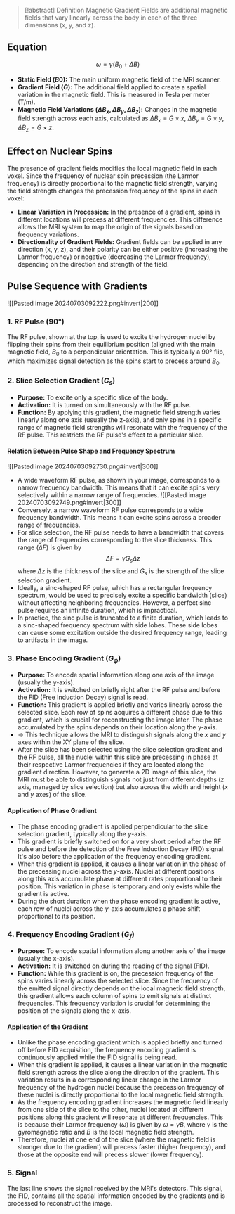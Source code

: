 > [!abstract] Definition
> Magnetic Gradient Fields are additional magnetic fields that vary linearly across the body in each of the three dimensions (x, y, and z). 

## Equation
$$\omega=\gamma(B_{0}+\Delta B)$$
- **Static Field ($B0$):** The main uniform magnetic field of the MRI scanner.
- **Gradient Field ($G$):** The additional field applied to create a spatial variation in the magnetic field. This is measured in Tesla per meter (T/m).
- **Magnetic Field Variations ($\Delta B_x, \Delta B_y, \Delta B_z$):** Changes in the magnetic field strength across each axis, calculated as $\Delta B_x = G \times x$, $\Delta B_y = G \times y$, $\Delta B_z = G \times z$.
## Effect on Nuclear Spins
The presence of gradient fields modifies the local magnetic field in each voxel. Since the frequency of nuclear spin precession (the Larmor frequency) is directly proportional to the magnetic field strength, varying the field strength changes the precession frequency of the spins in each voxel:
- **Linear Variation in Precession:** In the presence of a gradient, spins in different locations will precess at different frequencies. This difference allows the MRI system to map the origin of the signals based on frequency variations.
- **Directionality of Gradient Fields:** Gradient fields can be applied in any direction (x, y, z), and their polarity can be either positive (increasing the Larmor frequency) or negative (decreasing the Larmor frequency), depending on the direction and strength of the field.
## Pulse Sequence with Gradients
![[Pasted image 20240703092222.png#invert|200]]
### 1. **RF Pulse (90°)**
The RF pulse, shown at the top, is used to excite the hydrogen nuclei by flipping their spins from their equilibrium position (aligned with the main magnetic field, $B_0$ to a perpendicular orientation. This is typically a 90° flip, which maximizes signal detection as the spins start to precess around $B_0$
### 2. **Slice Selection Gradient ($G_s$)**
- **Purpose:** To excite only a specific slice of the body.
- **Activation:** It is turned on simultaneously with the RF pulse.
- **Function:** By applying this gradient, the magnetic field strength varies linearly along one axis (usually the z-axis), and only spins in a specific range of magnetic field strengths will resonate with the frequency of the RF pulse. This restricts the RF pulse's effect to a particular slice.
#### Relation Between Pulse Shape and Frequency Spectrum
![[Pasted image 20240703092730.png#invert|300]]
- A wide waveform RF pulse, as shown in your image, corresponds to a narrow frequency bandwidth. This means that it can excite spins very selectively within a narrow range of frequencies.
![[Pasted image 20240703092749.png#invert|300]]
- Conversely, a narrow waveform RF pulse corresponds to a wide frequency bandwidth. This means it can excite spins across a broader range of frequencies.
- For slice selection, the RF pulse needs to have a bandwidth that covers the range of frequencies corresponding to the slice thickness. This range ($\Delta F$) is given by $$\Delta F = \gamma G_s \Delta z$$where $\Delta z$ is the thickness of the slice and $G_s$​ is the strength of the slice selection gradient.
- Ideally, a sinc-shaped RF pulse, which has a rectangular frequency spectrum, would be used to precisely excite a specific bandwidth (slice) without affecting neighboring frequencies. However, a perfect sinc pulse requires an infinite duration, which is impractical.
- In practice, the sinc pulse is truncated to a finite duration, which leads to a sinc-shaped frequency spectrum with side lobes. These side lobes can cause some excitation outside the desired frequency range, leading to artifacts in the image.
### 3. **Phase Encoding Gradient ($G_{\phi}$)**
- **Purpose:** To encode spatial information along one axis of the image (usually the y-axis).
- **Activation:** It is switched on briefly right after the RF pulse and before the FID (Free Induction Decay) signal is read.
- **Function:** This gradient is applied briefly and varies linearly across the selected slice. Each row of spins acquires a different phase due to this gradient, which is crucial for reconstructing the image later. The phase accumulated by the spins depends on their location along the y-axis.
- -> This technique allows the MRI to distinguish signals along the $x$ and $y$ axes within the XY plane of the slice.
- After the slice has been selected using the slice selection gradient and the RF pulse, all the nuclei within this slice are precessing in phase at their respective Larmor frequencies if they are located along the gradient direction. However, to generate a 2D image of this slice, the MRI must be able to distinguish signals not just from different depths ($z$ axis, managed by slice selection) but also across the width and height ($x$ and $y$ axes) of the slice.
#### Application of Phase Gradient
- The phase encoding gradient is applied perpendicular to the slice selection gradient, typically along the $y$-axis.
- This gradient is briefly switched on for a very short period after the RF pulse and before the detection of the Free Induction Decay (FID) signal. It's also before the application of the frequency encoding gradient.
- When this gradient is applied, it causes a linear variation in the phase of the precessing nuclei across the $y$-axis. Nuclei at different positions along this axis accumulate phase at different rates proportional to their position. This variation in phase is temporary and only exists while the gradient is active.
- During the short duration when the phase encoding gradient is active, each row of nuclei across the $y$-axis accumulates a phase shift proportional to its position.
### 4. **Frequency Encoding Gradient ($G_f$)**
- **Purpose:** To encode spatial information along another axis of the image (usually the x-axis).
- **Activation:** It is switched on during the reading of the signal (FID).
- **Function:** While this gradient is on, the precession frequency of the spins varies linearly across the selected slice. Since the frequency of the emitted signal directly depends on the local magnetic field strength, this gradient allows each column of spins to emit signals at distinct frequencies. This frequency variation is crucial for determining the position of the signals along the x-axis.
#### Application of the Gradient
- Unlike the phase encoding gradient which is applied briefly and turned off before FID acquisition, the frequency encoding gradient is continuously applied while the FID signal is being read.
- When this gradient is applied, it causes a linear variation in the magnetic field strength across the slice along the direction of the gradient. This variation results in a corresponding linear change in the Larmor frequency of the hydrogen nuclei because the precession frequency of these nuclei is directly proportional to the local magnetic field strength.
- As the frequency encoding gradient increases the magnetic field linearly from one side of the slice to the other, nuclei located at different positions along this gradient will resonate at different frequencies. This is because their Larmor frequency ($\omega$) is given by $\omega = \gamma B$, where $\gamma$ is the gyromagnetic ratio and $B$ is the local magnetic field strength.
- Therefore, nuclei at one end of the slice (where the magnetic field is stronger due to the gradient) will precess faster (higher frequency), and those at the opposite end will precess slower (lower frequency).
### 5. **Signal**
The last line shows the signal received by the MRI's detectors. This signal, the FID, contains all the spatial information encoded by the gradients and is processed to reconstruct the image.

